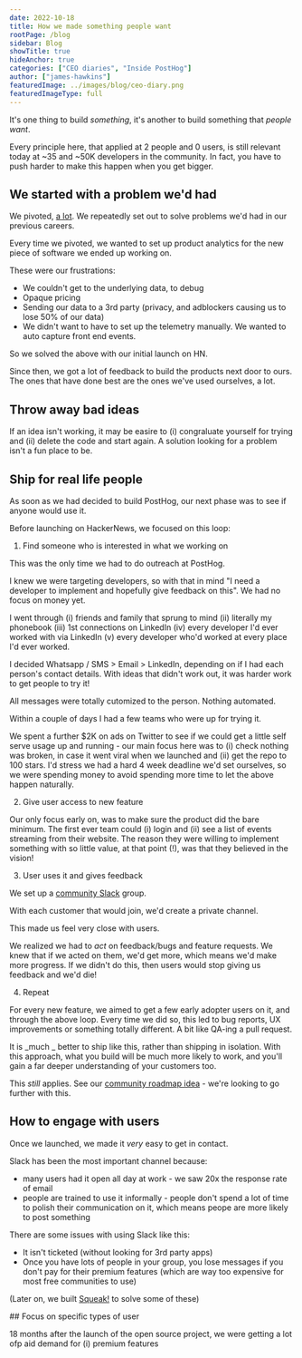 ```yaml
---
date: 2022-10-18
title: How we made something people want
rootPage: /blog
sidebar: Blog
showTitle: true
hideAnchor: true
categories: ["CEO diaries", "Inside PostHog"]
author: ["james-hawkins"]
featuredImage: ../images/blog/ceo-diary.png
featuredImageType: full
---
```


It's one thing to build _something_, it's another to build something that _people want_.

Every principle here, that applied at 2 people and 0 users, is still relevant today at ~35 and ~50K developers in the community. In fact, you have to push harder to make this happen when you get bigger. 

## We started with a problem we'd had

We pivoted, [a lot](pivot-to-posthog). We repeatedly set out to solve problems we'd had in our previous careers.

Every time we pivoted, we wanted to set up product analytics for the new piece of software we ended up working on.

These were our frustrations:

* We couldn't get to the underlying data, to debug
* Opaque pricing
* Sending our data to a 3rd party (privacy, and adblockers causing us to lose 50% of our data)
* We didn't want to have to set up the telemetry manually. We wanted to auto capture front end events.

So we solved the above with our initial launch on HN.

Since then, we got a lot of feedback to build the products next door to ours. The ones that have done best are the ones we've used ourselves, a lot.

## Throw away bad ideas

If an idea isn't working, it may be easire to (i) congraluate yourself for trying and (ii) delete the code and start again. A solution looking for a problem isn't a fun place to be. 

## Ship for real life people

As soon as we had decided to build PostHog, our next phase was to see if anyone would use it.

Before launching on HackerNews, we focused on this loop:

1. Find someone who is interested in what we working on

This was the only time we had to do outreach at PostHog.

I knew we were targeting developers, so with that in mind "I need a developer to implement and hopefully give feedback on this". We had no focus on money yet.

I went through (i) friends and family that sprung to mind (ii) literally my phonebook (iii) 1st connections on LinkedIn (iv) every developer I'd ever worked with via LinkedIn (v) every developer who'd worked at every place I'd ever worked.

I decided Whatsapp / SMS > Email > LinkedIn, depending on if I had each person's contact details. With ideas that didn't work out, it was harder work to get people to try it!

All messages were totally cutomized to the person. Nothing automated.

Within a couple of days I had a few teams who were up for trying it.

We spent a further $2K on ads on Twitter to see if we could get a little self serve usage up and running - our main focus here was to (i) check nothing was broken, in case it went viral when we launched and (ii) get the repo to 100 stars. I'd stress we had a hard 4 week deadline we'd set ourselves, so we were spending money to avoid spending more time to let the above happen naturally.

2. Give user access to new feature

Our only focus early on, was to make sure the product did the bare minimum. The first ever team could (i) login and (ii) see a list of events streaming from their website. The reason they were willing to implement something with so little value, at that point (!), was that they believed in the vision!

3. User uses it and gives feedback

We set up a [community Slack](../slack) group.

With each customer that would join, we'd create a private channel.

This made us feel very close with users.

We realized we had to _act_ on feedback/bugs and feature requests. We knew that if we acted on them, we'd get more, which means we'd make more progress. If we didn't do this, then users would stop giving us feedback and we'd die!

4. Repeat

For every new feature, we aimed to get a few early adopter users on it, and through the above loop. Every time we did so, this led to bug reports, UX improvements or something totally different. A bit like QA-ing a pull request.

It is _much _ better to ship like this, rather than shipping in isolation. With this approach, what you build will be much more likely to work, and you'll gain a far deeper understanding of your customers too.

This _still_ applies. See our [community roadmap idea](https://github.com/PostHog/posthog.com/issues/4453) - we're looking to go further with this.

## How to engage with users

Once we launched, we made it _very_ easy to get in contact.

Slack has been the most important channel because:

* many users had it open all day at work - we saw 20x the response rate of email
* people are trained to use it informally - people don't spend a lot of time to polish their communication on it, which means peope are more likely to post something

There are some issues with using Slack like this:

* It isn't ticketed (without looking for 3rd party apps)
* Once you have lots of people in your group, you lose messages if you don't pay for their premium features (which are way too expensive for most free communities to use)

(Later on, we built [Squeak!](https://github.com/posthog/squeak) to solve some of these)

## Focus on specific types of user

18 months after the launch of the open source project, we were getting a  lot ofp aid demand for (i) premium features 

